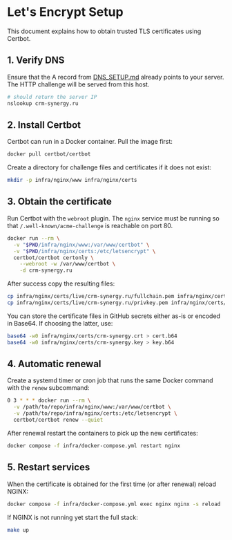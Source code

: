 # Let's Encrypt Setup

This document explains how to obtain trusted TLS certificates using Certbot.

## 1. Verify DNS

Ensure that the A record from [DNS_SETUP.md](DNS_SETUP.md) already points to your server. The HTTP challenge will be served from this host.

```bash
# should return the server IP
nslookup crm-synergy.ru
```

## 2. Install Certbot

Certbot can run in a Docker container. Pull the image first:

```bash
docker pull certbot/certbot
```

Create a directory for challenge files and certificates if it does not exist:

```bash
mkdir -p infra/nginx/www infra/nginx/certs
```

## 3. Obtain the certificate

Run Certbot with the `webroot` plugin. The `nginx` service must be running so that
`/.well-known/acme-challenge` is reachable on port 80.

```bash
docker run --rm \
  -v "$PWD/infra/nginx/www:/var/www/certbot" \
  -v "$PWD/infra/nginx/certs:/etc/letsencrypt" \
  certbot/certbot certonly \
    --webroot -w /var/www/certbot \
    -d crm-synergy.ru
```

After success copy the resulting files:

```bash
cp infra/nginx/certs/live/crm-synergy.ru/fullchain.pem infra/nginx/certs/crm-synergy.crt
cp infra/nginx/certs/live/crm-synergy.ru/privkey.pem infra/nginx/certs/crm-synergy.key
```

You can store the certificate files in GitHub secrets either as-is or encoded in
Base64. If choosing the latter, use:

```bash
base64 -w0 infra/nginx/certs/crm-synergy.crt > cert.b64
base64 -w0 infra/nginx/certs/crm-synergy.key > key.b64
```

## 4. Automatic renewal

Create a systemd timer or cron job that runs the same Docker command with the
`renew` subcommand:

```bash
0 3 * * * docker run --rm \
  -v /path/to/repo/infra/nginx/www:/var/www/certbot \
  -v /path/to/repo/infra/nginx/certs:/etc/letsencrypt \
  certbot/certbot renew --quiet
```

After renewal restart the containers to pick up the new certificates:

```bash
docker compose -f infra/docker-compose.yml restart nginx
```

## 5. Restart services

When the certificate is obtained for the first time (or after renewal) reload
NGINX:

```bash
docker compose -f infra/docker-compose.yml exec nginx nginx -s reload
```

If NGINX is not running yet start the full stack:

```bash
make up
```
